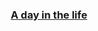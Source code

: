 <h3 align="center">
  <a href="https://itsiakkas.com" alt="keybraker" target="_blank" rel="noopener noreferrer">
    A day in the life
  </a>
</h3>

<!-- ![Keybraker's github stats](https://github-readme-stats.vercel.app/api?username=keybraker&show_icons=true&theme=onedark) -->

<!-- <p align="center">
  <img height="50%" width="auto" src ="https://github-readme-stats.vercel.app/api?username=keybraker&show_icons=true&count_private=true&theme=darcula&hide_border=true&hide=issues,contribs&bg_color=00000000">
  <img src ="https://github-readme-streak-stats.herokuapp.com?user=keybraker&theme=darcula&hide_border=true&background=FFFFFF00">
</p> -->

<!-- <p align="center">
  <img align="left" src ="https://github-readme-stats.vercel.app/api/pin/?username=keybraker&repo=ytdx">
  <img align="right" src ="https://github-readme-stats.vercel.app/api/pin/?username=keybraker&repo=pixel-weather">
</p> -->
